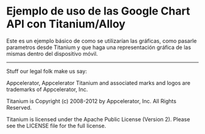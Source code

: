 # Ejemplo de uso de las Google Chart API con Titanium/Alloy

Este es un ejemplo básico de como se utilizarían las gráficas, como pasarle parametros desde Titanium y que haga una representación gráfica de las mismas dentro del dispositivo móvil.



----------------------------------
Stuff our legal folk make us say:

Appcelerator, Appcelerator Titanium and associated marks and logos are 
trademarks of Appcelerator, Inc. 

Titanium is Copyright (c) 2008-2012 by Appcelerator, Inc. All Rights Reserved.

Titanium is licensed under the Apache Public License (Version 2). Please
see the LICENSE file for the full license.

